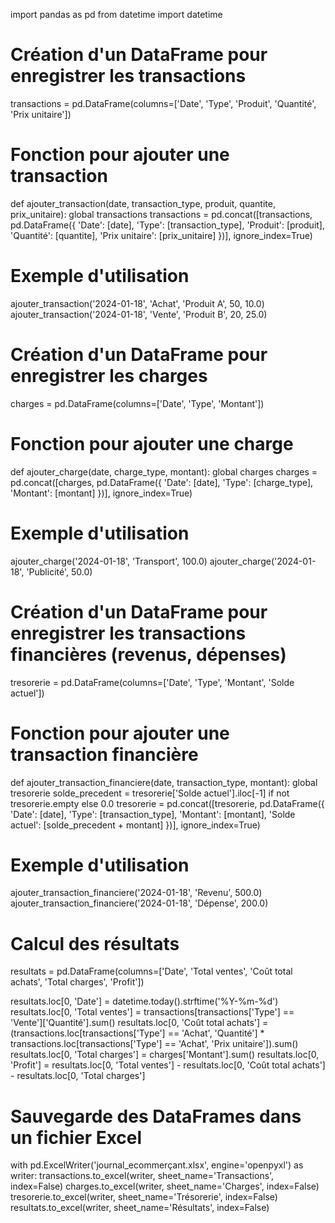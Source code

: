 import pandas as pd
from datetime import datetime

# Création d'un DataFrame pour enregistrer les transactions
transactions = pd.DataFrame(columns=['Date', 'Type', 'Produit', 'Quantité', 'Prix unitaire'])

# Fonction pour ajouter une transaction
def ajouter_transaction(date, transaction_type, produit, quantite, prix_unitaire):
    global transactions
    transactions = pd.concat([transactions, pd.DataFrame({
        'Date': [date],
        'Type': [transaction_type],
        'Produit': [produit],
        'Quantité': [quantite],
        'Prix unitaire': [prix_unitaire]
    })], ignore_index=True)

# Exemple d'utilisation
ajouter_transaction('2024-01-18', 'Achat', 'Produit A', 50, 10.0)
ajouter_transaction('2024-01-18', 'Vente', 'Produit B', 20, 25.0)

# Création d'un DataFrame pour enregistrer les charges
charges = pd.DataFrame(columns=['Date', 'Type', 'Montant'])

# Fonction pour ajouter une charge
def ajouter_charge(date, charge_type, montant):
    global charges
    charges = pd.concat([charges, pd.DataFrame({
        'Date': [date],
        'Type': [charge_type],
        'Montant': [montant]
    })], ignore_index=True)

# Exemple d'utilisation
ajouter_charge('2024-01-18', 'Transport', 100.0)
ajouter_charge('2024-01-18', 'Publicité', 50.0)

# Création d'un DataFrame pour enregistrer les transactions financières (revenus, dépenses)
tresorerie = pd.DataFrame(columns=['Date', 'Type', 'Montant', 'Solde actuel'])

# Fonction pour ajouter une transaction financière
def ajouter_transaction_financiere(date, transaction_type, montant):
    global tresorerie
    solde_precedent = tresorerie['Solde actuel'].iloc[-1] if not tresorerie.empty else 0.0
    tresorerie = pd.concat([tresorerie, pd.DataFrame({
        'Date': [date],
        'Type': [transaction_type],
        'Montant': [montant],
        'Solde actuel': [solde_precedent + montant]
    })], ignore_index=True)

# Exemple d'utilisation
ajouter_transaction_financiere('2024-01-18', 'Revenu', 500.0)
ajouter_transaction_financiere('2024-01-18', 'Dépense', 200.0)

# Calcul des résultats
resultats = pd.DataFrame(columns=['Date', 'Total ventes', 'Coût total achats', 'Total charges', 'Profit'])

resultats.loc[0, 'Date'] = datetime.today().strftime('%Y-%m-%d')
resultats.loc[0, 'Total ventes'] = transactions[transactions['Type'] == 'Vente']['Quantité'].sum()
resultats.loc[0, 'Coût total achats'] = (transactions.loc[transactions['Type'] == 'Achat', 'Quantité'] * transactions.loc[transactions['Type'] == 'Achat', 'Prix unitaire']).sum()
resultats.loc[0, 'Total charges'] = charges['Montant'].sum()
resultats.loc[0, 'Profit'] = resultats.loc[0, 'Total ventes'] - resultats.loc[0, 'Coût total achats'] - resultats.loc[0, 'Total charges']

# Sauvegarde des DataFrames dans un fichier Excel
with pd.ExcelWriter('journal_ecommerçant.xlsx', engine='openpyxl') as writer:
    transactions.to_excel(writer, sheet_name='Transactions', index=False)
    charges.to_excel(writer, sheet_name='Charges', index=False)
    tresorerie.to_excel(writer, sheet_name='Trésorerie', index=False)
    resultats.to_excel(writer, sheet_name='Résultats', index=False)
